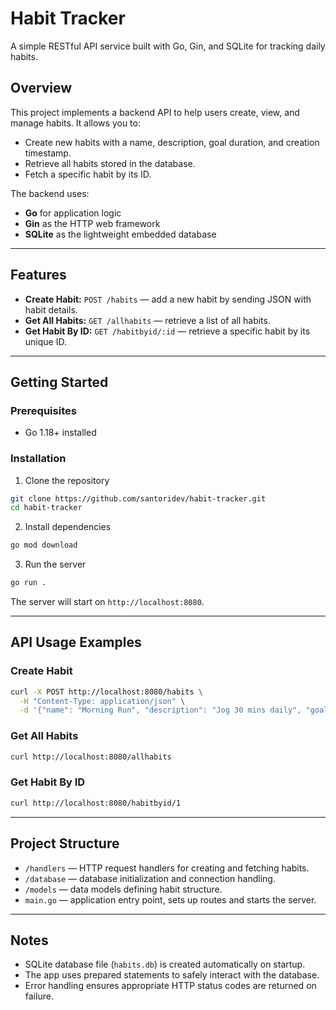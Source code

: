 

# Habit Tracker

A simple RESTful API service built with Go, Gin, and SQLite for tracking daily habits.

## Overview

This project implements a backend API to help users create, view, and manage habits. It allows you to:

* Create new habits with a name, description, goal duration, and creation timestamp.
* Retrieve all habits stored in the database.
* Fetch a specific habit by its ID.

The backend uses:

* **Go** for application logic
* **Gin** as the HTTP web framework
* **SQLite** as the lightweight embedded database

---

## Features

* **Create Habit:** `POST /habits` — add a new habit by sending JSON with habit details.
* **Get All Habits:** `GET /allhabits` — retrieve a list of all habits.
* **Get Habit By ID:** `GET /habitbyid/:id` — retrieve a specific habit by its unique ID.

---

## Getting Started

### Prerequisites

* Go 1.18+ installed


### Installation

1. Clone the repository

```bash
git clone https://github.com/santoridev/habit-tracker.git
cd habit-tracker
```

2. Install dependencies

```bash
go mod download
```

3. Run the server

```bash
go run .
```

The server will start on `http://localhost:8080`.

---

## API Usage Examples

### Create Habit

```bash
curl -X POST http://localhost:8080/habits \
  -H "Content-Type: application/json" \
  -d '{"name": "Morning Run", "description": "Jog 30 mins daily", "goal_days": 30}'
```

### Get All Habits

```bash
curl http://localhost:8080/allhabits
```

### Get Habit By ID

```bash
curl http://localhost:8080/habitbyid/1
```

---

## Project Structure

* `/handlers` — HTTP request handlers for creating and fetching habits.
* `/database` — database initialization and connection handling.
* `/models` — data models defining habit structure.
* `main.go` — application entry point, sets up routes and starts the server.

---

## Notes

* SQLite database file (`habits.db`) is created automatically on startup.
* The app uses prepared statements to safely interact with the database.
* Error handling ensures appropriate HTTP status codes are returned on failure.




